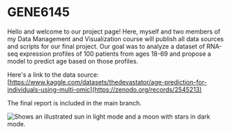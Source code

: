 # GENE6145
Hello and welcome to our project page! Here, myself and two members of my Data Management and Visualization course will publish all data sources and scripts for our final project. Our goal was to analyze a dataset of RNA-seq expression profiles of 100 patients from ages 18-69 and propose a model to predict age based on those profiles. 

Here's a link to the data source: [https://www.kaggle.com/datasets/thedevastator/age-prediction-for-individuals-using-multi-omic](https://zenodo.org/records/2545213)

The final report is included in the main branch.

<picture>
  <source media="(prefers-color-scheme: dark)" srcset="https://user-images.githubusercontent.com/25423296/163456776-7f95b81a-f1ed-45f7-b7ab-8fa810d529fa.png">
  <source media="(prefers-color-scheme: light)" srcset="https://user-images.githubusercontent.com/25423296/163456779-a8556205-d0a5-45e2-ac17-42d089e3c3f8.png">
  <img alt="Shows an illustrated sun in light mode and a moon with stars in dark mode." src="https://user-images.githubusercontent.com/25423296/163456779-a8556205-d0a5-45e2-ac17-42d089e3c3f8.png">
</picture>
